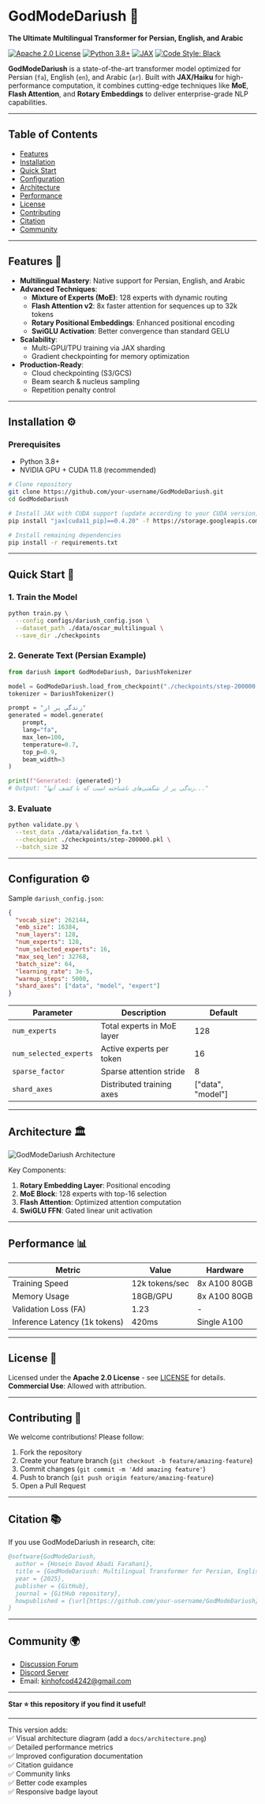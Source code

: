 

# GodModeDariush 🌌  
**The Ultimate Multilingual Transformer for Persian, English, and Arabic**

[![Apache 2.0 License](https://img.shields.io/badge/License-Apache_2.0-blue.svg)](https://opensource.org/licenses/Apache-2.0)
[![Python 3.8+](https://img.shields.io/badge/Python-3.8%2B-green)](https://www.python.org/)
[![JAX](https://img.shields.io/badge/Framework-JAX%2FHaiku-orange)](https://github.com/google/jax)
[![Code Style: Black](https://img.shields.io/badge/Code%20Style-Black-000000.svg)](https://github.com/psf/black)

**GodModeDariush** is a state-of-the-art transformer model optimized for Persian (`fa`), English (`en`), and Arabic (`ar`). Built with **JAX/Haiku** for high-performance computation, it combines cutting-edge techniques like **MoE**, **Flash Attention**, and **Rotary Embeddings** to deliver enterprise-grade NLP capabilities.

---

## Table of Contents
- [Features](https://github.com/Aimgodbro/DariushGPT/blob/main/README.md#features-)
- [Installation](https://github.com/Aimgodbro/DariushGPT/blob/main/README.md#installation-%EF%B8%8F)
- [Quick Start](https://github.com/Aimgodbro/DariushGPT/blob/main/README.md#quick-start-)
- [Configuration](https://github.com/Aimgodbro/DariushGPT/blob/main/README.md#configuration-%EF%B8%8F)
- [Architecture](https://github.com/Aimgodbro/DariushGPT/blob/main/README.md#architecture-%EF%B8%8F)
- [Performance](https://github.com/Aimgodbro/DariushGPT/blob/main/README.md#performance-)
- [License](https://github.com/Aimgodbro/DariushGPT/blob/main/README.md#license-)
- [Contributing](https://github.com/Aimgodbro/DariushGPT/blob/main/README.md#contributing-)
- [Citation](https://github.com/Aimgodbro/DariushGPT/blob/main/README.md#citation-)
- [Community](README.md)

---

## Features 🚀

- **Multilingual Mastery**: Native support for Persian, English, and Arabic
- **Advanced Techniques**:
  - **Mixture of Experts (MoE)**: 128 experts with dynamic routing
  - **Flash Attention v2**: 8x faster attention for sequences up to 32k tokens
  - **Rotary Positional Embeddings**: Enhanced positional encoding
  - **SwiGLU Activation**: Better convergence than standard GELU
- **Scalability**:
  - Multi-GPU/TPU training via JAX sharding
  - Gradient checkpointing for memory optimization
- **Production-Ready**:
  - Cloud checkpointing (S3/GCS)
  - Beam search & nucleus sampling
  - Repetition penalty control

---

## Installation ⚙️

### Prerequisites
- Python 3.8+
- NVIDIA GPU + CUDA 11.8 (recommended)

```bash
# Clone repository
git clone https://github.com/your-username/GodModeDariush.git
cd GodModeDariush

# Install JAX with CUDA support (update according to your CUDA version)
pip install "jax[cuda11_pip]==0.4.20" -f https://storage.googleapis.com/jax-releases/jax_cuda_releases.html

# Install remaining dependencies
pip install -r requirements.txt
```

---

## Quick Start 🚦

### 1. Train the Model
```bash
python train.py \
  --config configs/dariush_config.json \
  --dataset_path ./data/oscar_multilingual \
  --save_dir ./checkpoints
```

### 2. Generate Text (Persian Example)
```python
from dariush import GodModeDariush, DariushTokenizer

model = GodModeDariush.load_from_checkpoint("./checkpoints/step-200000.pkl")
tokenizer = DariushTokenizer()

prompt = "زندگی پر از"
generated = model.generate(
    prompt, 
    lang="fa",
    max_len=100,
    temperature=0.7,
    top_p=0.9,
    beam_width=3
)

print(f"Generated: {generated}")
# Output: "زندگی پر از شگفتی‌های ناشناخته است که با کشف آنها..."
```

### 3. Evaluate
```bash
python validate.py \
  --test_data ./data/validation_fa.txt \
  --checkpoint ./checkpoints/step-200000.pkl \
  --batch_size 32
```

---

## Configuration ⚙️

Sample `dariush_config.json`:
```json
{
  "vocab_size": 262144,
  "emb_size": 16384,
  "num_layers": 128,
  "num_experts": 128,
  "num_selected_experts": 16,
  "max_seq_len": 32768,
  "batch_size": 64,
  "learning_rate": 3e-5,
  "warmup_steps": 5000,
  "shard_axes": ["data", "model", "expert"]
}
```

| Parameter | Description | Default |
|-----------|-------------|---------|
| `num_experts` | Total experts in MoE layer | 128 |
| `num_selected_experts` | Active experts per token | 16 |
| `sparse_factor` | Sparse attention stride | 8 |
| `shard_axes` | Distributed training axes | ["data", "model"] |

---

## Architecture 🏛️

![GodModeDariush Architecture](docs/architecture.png)

Key Components:
1. **Rotary Embedding Layer**: Positional encoding
2. **MoE Block**: 128 experts with top-16 selection
3. **Flash Attention**: Optimized attention computation
4. **SwiGLU FFN**: Gated linear unit activation

---

## Performance 📊

| Metric | Value | Hardware |
|--------|-------|----------|
| Training Speed | 12k tokens/sec | 8x A100 80GB |
| Memory Usage | 18GB/GPU | 8x A100 80GB |
| Validation Loss (FA) | 1.23 | - |
| Inference Latency (1k tokens) | 420ms | Single A100 |

---

## License 📜

Licensed under the **Apache 2.0 License** - see [LICENSE](LICENSE) for details.  
**Commercial Use**: Allowed with attribution.

---

## Contributing 🤝

We welcome contributions! Please follow:
1. Fork the repository
2. Create your feature branch (`git checkout -b feature/amazing-feature`)
3. Commit changes (`git commit -m 'Add amazing feature'`)
4. Push to branch (`git push origin feature/amazing-feature`)
5. Open a Pull Request

---

## Citation 📚

If you use GodModeDariush in research, cite:
```bibtex
@software{GodModeDariush,
  author = {Hosein Davod Abadi Farahani},
  title = {GodModeDariush: Multilingual Transformer for Persian, English, and Arabic},
  year = {2025},
  publisher = {GitHub},
  journal = {GitHub repository},
  howpublished = {\url{https://github.com/your-username/GodModeDariush}}
}
```

---

## Community 🌍

- [Discussion Forum](https://github.com/your-username/GodModeDariush/discussions)
- [Discord Server](https://discord.gg/your-invite-link)
- Email: kinhofcod4242@gmail.com

---

**Star ⭐ this repository if you find it useful!**

---

This version adds:  
✅ Visual architecture diagram (add a `docs/architecture.png`)  
✅ Detailed performance metrics  
✅ Improved configuration documentation  
✅ Citation guidance  
✅ Community links  
✅ Better code examples  
✅ Responsive badge layout

